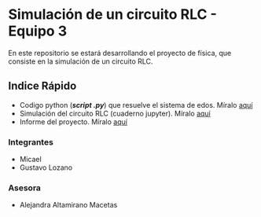 # Simulación de un circuito RLC - Equipo 3
En este repositorio se estará desarrollando el proyecto de física, que consiste en la simulación de un circuito RLC.


## Indice Rápido
* Codigo python (***script  .py***) que resuelve el sistema de edos. Míralo [aquí](https://github.com/Proyectos-Fisica-20192/Circuitos-RLC/blob/master/code/rlc_circuit_menu.py)
* Simulación del circuito RLC (cuaderno jupyter). Míralo [aquí](https://nbviewer.jupyter.org/github/Proyectos-Fisica-20192/Circuitos-RLC/blob/master/code/rlc_circuit_rk4.ipynb)
* Informe del proyecto. Míralo [aquí](https://github.com/Proyectos-Fisica-20192/Circuitos-RLC/tree/master/informe)

### Integrantes
* Micael
* Gustavo Lozano

### Asesora
* Alejandra Altamirano Macetas
